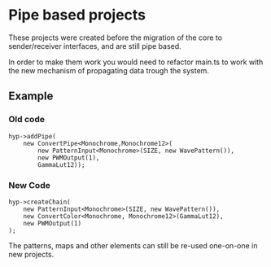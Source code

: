 # Pipe based projects

These projects were created before the migration of the core to sender/receiver interfaces, and are still pipe based.

In order to make them work you would need to refactor main.ts to work with the new mechanism of propagating data trough the system. 

## Example

### Old code
```
hyp->addPipe(
    new ConvertPipe<Monochrome,Monochrome12>(
        new PatternInput<Monochrome>(SIZE, new WavePattern()),
        new PWMOutput(1),
        GammaLut12));
```

### New Code
```
hyp->createChain(
    new PatternInput<Monochrome>(SIZE, new WavePattern()),
    new ConvertColor<Monochrome, Monochrome12>(GammaLut12),
    new PWMOutput(1)
);
```

The patterns, maps and other elements can still be re-used one-on-one in new projects.